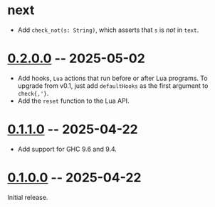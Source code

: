 # next

- Add `check_not(s: String)`, which asserts that `s` is *not* in `text`.

# [0.2.0.0] -- 2025-05-02

[0.2.0.0]: https://github.com/GaloisInc/oughta/releases/tag/v0.2.0.0

- Add hooks, `Lua` actions that run before or after Lua programs. To upgrade
  from v0.1, just add `defaultHooks` as the first argument to `check{,'}`.
- Add the `reset` function to the Lua API.

# [0.1.1.0] -- 2025-04-22

[0.1.1.0]: https://github.com/GaloisInc/oughta/releases/tag/v0.1.1.0

- Add support for GHC 9.6 and 9.4.

# [0.1.0.0] -- 2025-04-22

[0.1.0.0]: https://github.com/GaloisInc/oughta/releases/tag/v0.1.0.0

Initial release.
